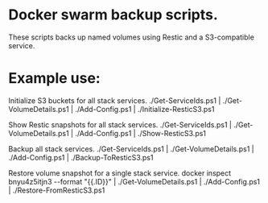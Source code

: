 # Docker swarm backup scripts.
These scripts backs up named volumes using Restic and a S3-compatible service.

# Example use:
Initialize S3 buckets for all stack services.
./Get-ServiceIds.ps1 | ./Get-VolumeDetails.ps1 | ./Add-Config.ps1 | ./Initialize-ResticS3.ps1

Show Restic snapshots for all stack services.
./Get-ServiceIds.ps1 | ./Get-VolumeDetails.ps1 | ./Add-Config.ps1 | ./Show-ResticS3.ps1

Backup all stack services.
./Get-ServiceIds.ps1 | ./Get-VolumeDetails.ps1 | ./Add-Config.ps1 | ./Backup-ToResticS3.ps1

Restore volume snapshot for a single stack service.
docker inspect bnyu4z5itjn3 --format "{{.ID}}" | ./Get-VolumeDetails.ps1 | ./Add-Config.ps1 | ./Restore-FromResticS3.ps1
